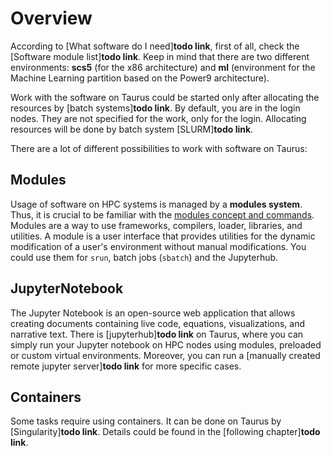 # Overview

According to [What software do I need]**todo link**, first of all, check the [Software module
list]**todo link**.  Keep in mind that there are two different environments: **scs5** (for the x86
architecture) and **ml** (environment for the Machine Learning partition based on the Power9
architecture).

Work with the software on Taurus could be started only after allocating the resources by [batch
systems]**todo link**. By default, you are in the login nodes. They are not specified for the work,
only for the login. Allocating resources will be done by batch system [SLURM]**todo link**.

There are a lot of different possibilities to work with software on Taurus:

## Modules

Usage of software on HPC systems is managed by a **modules system**. Thus, it is crucial to
be familiar with the [modules concept and commands](modules.md).  Modules are a way to use
frameworks, compilers, loader, libraries, and utilities. A module is a user interface that provides
utilities for the dynamic modification of a user's environment without manual modifications. You
could use them for `srun`, batch jobs (`sbatch`) and the Jupyterhub.

## JupyterNotebook

The Jupyter Notebook is an open-source web application that allows creating documents containing
live code, equations, visualizations, and narrative text. There is [jupyterhub]**todo link** on
Taurus, where you can simply run your Jupyter notebook on HPC nodes using modules, preloaded or
custom virtual environments. Moreover, you can run a [manually created remote jupyter server]**todo
link** for more specific cases.

## Containers

Some tasks require using containers. It can be done on Taurus by [Singularity]**todo link**. Details
could be found in the [following chapter]**todo link**.

